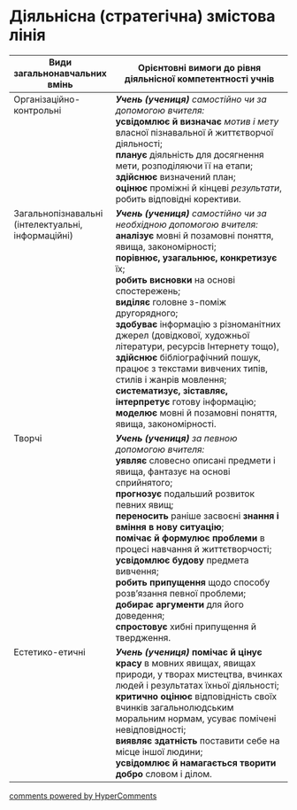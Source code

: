 <div id="hypercomments_widget" class="js-hypercomments-widget invisible"></div>

# Діяльнісна (стратегічна) змістова лінія

<table>
  <tr>
    <td width="30%" align="center"><b>Види загальнонавчальних вмінь</b></td>
    <td width="70%" align="center"><b>Орієнтовні вимоги до рівня діяльнісної компетентності  учнів</b></td>
  </tr>
<tbody>
  <tr>
    <td width="30%" style="vertical-align:top !important;">
Організаційно-контрольні
</td>
    <td width="70%" style="vertical-align:top !important;">
<i><b>Учень (учениця)</b></i> <i>самостійно чи за допомогою вчителя: </i><br>
<b>усвідомлює й визначає</b> <i>мотив і мету</i>   власної пізнавальної  й життєтворчої діяльності;<br>
<b>планує</b> діяльність для досягнення мети, розподіляючи її на етапи;<br>
<b>здійснює</b> визначений  план;<br>
<b>оцінює</b> проміжні й кінцеві  <i>результати</i>, робить відповідні корективи.</td>
  </tr>
  <tr>
    <td width="30%" style="vertical-align:top !important;">
Загальнопізнавальні (інтелектуальні, інформаційні)
</td>
    <td width="70%" style="vertical-align:top !important;">
<i><b>Учень (учениця)</b></i> <i>самостійно чи за необхідною допомогою вчителя: </i><br>
<b>аналізує</b> мовні й позамовні поняття, явища, закономірності; <br>
<b>порівнює, узагальнює, конкретизує</b> їх;<br> 
<b>робить висновки</b>  на основі спостережень;<br>
<b>виділяє</b> головне з-поміж другорядного;<br>
<b>здобуває</b>  інформацію з різноманітних джерел (довідкової, художньої літератури, ресурсів Інтернету тощо),  <b>здійснює</b>  бібліографічний пошук, працює  з текстами  вивчених типів, стилів і жанрів мовлення;<br>
<b>систематизує, зіставляє, інтерпретує</b> готову інформацію;<br>
<b>моделює</b> мовні й позамовні поняття, явища, закономірності.
</td>
  </tr>
  <tr>
    <td width="30%" style="vertical-align:top !important;">
Творчі
</td>
    <td width="70%" style="vertical-align:top !important;">
<i><b>Учень (учениця)</b></i> <i>за певною допомогою вчителя:</i><br>
<b>уявляє</b> словесно описані предмети і явища, фантазує на основі сприйнятого;<br>
<b>прогнозує</b> подальший розвиток певних явищ;<br>
<b>переносить</b> раніше засвоєні <b>знання і вміння в нову ситуацію</b>;<br>
<b>помічає й формулює проблеми</b> в процесі навчання й життєтворчості;<br>
<b>усвідомлює будову</b> предмета вивчення;<br>
<b>робить припущення</b> щодо способу розв’язання певної проблеми; <br>
<b>добирає аргументи</b> для  його доведення;<br>
<b>спростовує</b>  хибні припущення й твердження.
</td>
  </tr>
  <tr>
    <td width="30%" style="vertical-align:top !important;">
Естетико-етичні
</td>
    <td width="70%" style="vertical-align:top !important;">
<i><b>Учень (учениця)</b></i> <b>помічає й цінує красу</b> в мовних явищах, явищах природи, у творах мистецтва, вчинках  людей і результатах їхньої діяльності;<br>
<b>критично оцінює</b> відповідність своїх вчинків загальнолюдським моральним нормам, усуває помічені невідповідності; <br>
<b>виявляє здатність</b> поставити себе на місце іншої людини;<br>
<b>усвідомлює й намагається творити добро</b> словом і ділом.
</td>
  </tr>
</tbody>
</table>

<div class="js-hypercomments-container">
<a href="http://hypercomments.com" class="hc-link" title="comments widget">comments powered by HyperComments</a>
</div>